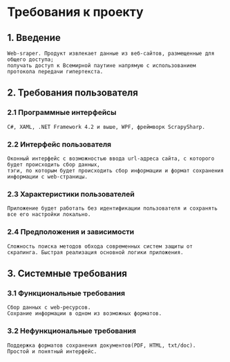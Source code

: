 # Требования к проекту #
## 1. Введение ##
	Web-sraper. Продукт извлекает данные из веб-сайтов, размещенные для общего доступа; 
	получать доступ к Всемирной паутине напрямую с использованием протокола передачи гипертекста. 

## 2. Требования пользователя ##
### 2.1 Программные интерфейсы ###
	С#, XAML, .NET Framework 4.2 и выше, WPF, фреймворк ScrapySharp.

### 2.2 Интерфейс пользователя ###
	Оконный интерфейс с возможностью ввода url-адреса сайта, с которого будет происходить сбор данных, 
	тэги, по которым будет происходить сбор информации и формат сохранения информации с web-страницы.
	
### 2.3 Характеристики пользователей ###
	Приложение будет работать без идентификации пользователя и сохранять все его настройки локально.
	
### 2.4 Предположения и зависимости ###
	Сложность поиска методов обхода современных систем защиты от скрапинга. Быстрая реализация основной логики приложения.
	
## 3. Системные требования ##
### 3.1 Функциональные требования ###
	Сбор данных с web-ресурсов.
	Сохрание информации в одном из возможных форматов.
### 3.2 Нефункциональные требования ###
	Поддержка форматов сохранения документов(PDF, HTML, txt/doc).
	Простой и понятный интерфейс.
	
